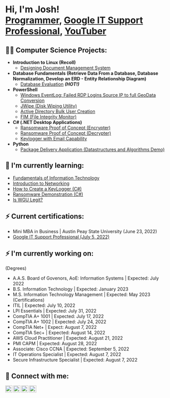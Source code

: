 <h1>Hi, I'm Josh! <br/><a href="https://github.com/jdomingo3/">Programmer</a>, <a href="www.linkedin.com/in/joshua-nino-domingo">Google IT Support Professional</a>, <a href="#">YouTuber</a></h1>

<h2>👨‍💻 Computer Science Projects:</h2>

- <b>Introduction to Linux (Recoll)</b>
  - [Designing Document Management System](https://github.com/jdomingo3/Document-Management-System)
- <b>Database Fundamentals (Retrieve Data From a Database, Database Normalization, Develop an ERD - Entity Relationship Diagram)</b>
  - [Database Evaluation](https://github.com/jdomingo3/) <b><i>(HOT!)</b></i>
- <b>PowerShell</b>
  - [Windows EventLog: Failed RDP Logins Source IP to full GeoData Conversion](https://github.com/jdomingo3/)
  - [JWipe (Disk Wiping Utility)](https://github.com/jdomingo3/)
  - [Active Directory Bulk User Creation](https://github.com/jdomingo3/)
  - [FIM (File Integrity Monitor)](https://github.com/jdomingo3/)
- <b>C# (.NET Desktop Applications)</b>
  - [Ransomware Proof of Concept (Encrypter)](https://github.com/jdomingo3/)
  - [Ransomware Proof of Concept (Decrypter)](https://github.com/jdomingo3/)
  - [Keylogger with Email Capability](https://github.com/jdomingo3/)
- <b>Python</b>
  - [Package Delivery Application (Datastructures and Algorithms Demo)](#)

<h2>🌱 I'm currently learning:</h2>

- [Fundamentals of Information Technology](#)
- [Introduction to Networking](#)
- [How to Create a KeyLogger (C#)](#)
- [Ransomware Demonstration (C#)](#)
- [Is WGU Legit?](#)

<h2> ⚡ Current certifications:</h2>

- Mini MBA in Business | Austin Peay State University (June 23, 2022)
- [Google IT Support Professional (July 5, 2022)](https://coursera.org/share/a8d9e9472d69a3eafa76c2acf136eaa6)

<h2> ⚡ I'm currently working on:</h2>

(Degrees)
- A.A.S. Board of Govenors, AoE: Information Systems | Expected: July 2022
- B.S. Information Technology | Expected: January 2023
- M.S. Information Technology Management | Expected: May 2023
(Certifications)
- ITIL | Expected: July 10, 2022
- LPI Essentials | Expected: July 31, 2022
- CompTIA A+ 1001 | Expected: July 17, 2022
- CompTIA A+ 1002 | Expected: July 24, 2022
- CompTIA Net+ | Expect: August 7, 2022
- CompTIA Sec+ | Expected: August 14, 2022
- AWS Cloud Practitioner | Expected: August 21, 2022
- PMI CAPM | Expected: August 28, 2022
- Associate: Cisco CCNA | Expected: September 5, 2022
- IT Operations Specialist | Expected: August 7, 2022
- Secure Infrastructure Specialist | Expected: August 7, 2022

<h2> 🤳 Connect with me:</h2>

[<img align="left" alt="JoshMadakor | YouTube" width="22px" src="https://cdn.jsdelivr.net/npm/simple-icons@v3/icons/youtube.svg" />][youtube]
[<img align="left" alt="JoshMadakor | Twitter" width="22px" src="https://cdn.jsdelivr.net/npm/simple-icons@v3/icons/twitter.svg" />][twitter]
[<img align="left" alt="JoshMadakor | LinkedIn" width="22px" src="https://cdn.jsdelivr.net/npm/simple-icons@v3/icons/linkedin.svg" />][linkedin]
[<img align="left" alt="JoshMadakor | Instagram" width="22px" src="https://cdn.jsdelivr.net/npm/simple-icons@v3/icons/instagram.svg" />][instagram]

[twitter]: https://twitter.com/
[youtube]: https://www.youtube.com/
[instagram]: https://www.instagram.com/
[linkedin]: https://www.linkedin.com/in/joshua-nino-domingo

<!--
**joshmadakor1/joshmadakor1** is a ✨ _special_ ✨ repository because its `README.md` (this file) appears on your GitHub profile.

Here are some ideas to get you started:

- 🔭 I’m currently working on ...
- 🌱 I’m currently learning ...
- 👯 I’m looking to collaborate on ...
- 🤔 I’m looking for help with ...
- 💬 Ask me about ...
- 📫 How to reach me: ...
- 😄 Pronouns: ...
- ⚡ Fun fact: ...
-->
